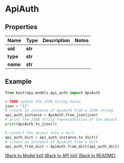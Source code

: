 # ApiAuth


## Properties

Name | Type | Description | Notes
------------ | ------------- | ------------- | -------------
**uid** | **str** |  | 
**type** | **str** |  | 
**name** | **str** |  | 

## Example

```python
from kestrapy.models.api_auth import ApiAuth

# TODO update the JSON string below
json = "{}"
# create an instance of ApiAuth from a JSON string
api_auth_instance = ApiAuth.from_json(json)
# print the JSON string representation of the object
print(ApiAuth.to_json())

# convert the object into a dict
api_auth_dict = api_auth_instance.to_dict()
# create an instance of ApiAuth from a dict
api_auth_from_dict = ApiAuth.from_dict(api_auth_dict)
```
[[Back to Model list]](../README.md#documentation-for-models) [[Back to API list]](../README.md#documentation-for-api-endpoints) [[Back to README]](../README.md)


